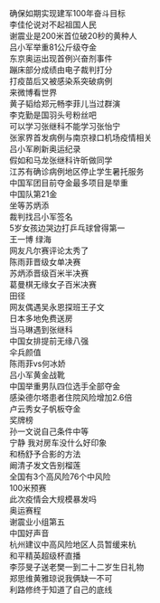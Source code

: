 确保如期实现建军100年奋斗目标  
李佳伦说对不起祖国人民  
谢震业是200米首位破20秒的黄种人  
吕小军举重81公斤级夺金  
东京奥运出现首例兴奋剂事件  
蹦床部分成绩由电子裁判打分  
打疫苗后又被感染系突破病例  
来微博看世界  
黄子韬给郑元畅李菲儿当过群演  
李克勤是国羽头号粉丝吧  
可以学习张继科不能学习张怡宁  
张家界首发病例与南京禄口机场疫情相关  
吕小军刷新奥运纪录  
假如和马龙张继科许昕做同学  
江苏有确诊病例地区停止学生暑托服务  
中国军团目前夺金最多项目是举重  
中国队第21金  
坐等苏炳添  
裁判找吕小军签名  
5岁女孩边哭边打乒乓球曾得第一  
王一博 绿海  
网友凡尔赛评论太秀了  
陈雨菲晋级女单决赛  
苏炳添晋级百米半决赛  
葛曼棋无缘女子百米决赛  
田径  
网友偶遇吴永恩探班王子文  
日本多地免费送房  
当马琳遇到张继科  
中国女排提前无缘八强  
伞兵颜值  
陈雨菲vs何冰娇  
吕小军黄金战靴  
中国举重男队四位选手全部夺金  
感染德尔塔患者住院风险增加2.6倍  
卢云秀女子帆板夺金  
奖牌榜  
孙一文说自己条件中等  
宁静 我对房车没什么好印象  
和杨舒予合影的方法  
阚清子发文告别榴莲  
全国有3个高风险76个中风险  
100米预赛  
此次疫情会大规模暴发吗  
奥运赛程  
谢震业小组第五  
中国好声音  
杭州建议中高风险地区人员暂缓来杭  
和平精英超级杯直播  
李莎旻子送老樊一到二十二岁生日礼物  
郑思维黄雅琼说我俩缺一不可  
利路修终于知道了自己的底线  

